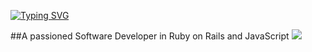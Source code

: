 [![Typing SVG](https://readme-typing-svg.herokuapp.com?font=Fira+Code&weight=800&size=23&duration=7000&pause=1000&color=FFFFFF&background=212121&width=435&lines=%F0%9F%91%8B+Hello+world!+I+am+Juan+David)](https://git.io/typing-svg)

##A passioned Software Developer in Ruby on Rails and JavaScript <a href="https://skillicons.dev">
    <img src="https://skillicons.dev/icons?i=rails,js" />
  </a>
